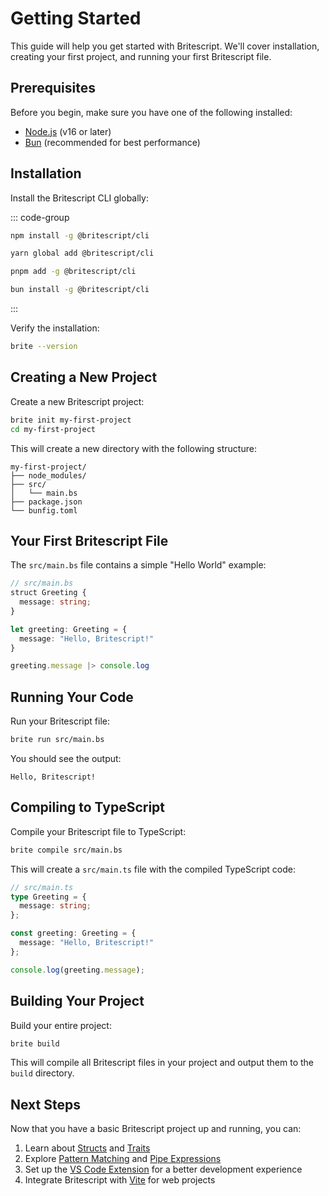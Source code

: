 # Getting Started

This guide will help you get started with Britescript. We'll cover installation, creating your first project, and running your first Britescript file.

## Prerequisites

Before you begin, make sure you have one of the following installed:

- [Node.js](https://nodejs.org/) (v16 or later)
- [Bun](https://bun.sh/) (recommended for best performance)

## Installation

Install the Britescript CLI globally:

::: code-group
```bash [npm]
npm install -g @britescript/cli
```

```bash [yarn]
yarn global add @britescript/cli
```

```bash [pnpm]
pnpm add -g @britescript/cli
```

```bash [bun]
bun install -g @britescript/cli
```
:::

Verify the installation:

```bash
brite --version
```

## Creating a New Project

Create a new Britescript project:

```bash
brite init my-first-project
cd my-first-project
```

This will create a new directory with the following structure:

```
my-first-project/
├── node_modules/
├── src/
│   └── main.bs
├── package.json
└── bunfig.toml
```

## Your First Britescript File

The `src/main.bs` file contains a simple "Hello World" example:

```typescript
// src/main.bs
struct Greeting {
  message: string;
}

let greeting: Greeting = {
  message: "Hello, Britescript!"
}

greeting.message |> console.log
```

## Running Your Code

Run your Britescript file:

```bash
brite run src/main.bs
```

You should see the output:

```
Hello, Britescript!
```

## Compiling to TypeScript

Compile your Britescript file to TypeScript:

```bash
brite compile src/main.bs
```

This will create a `src/main.ts` file with the compiled TypeScript code:

```typescript
// src/main.ts
type Greeting = {
  message: string;
};

const greeting: Greeting = {
  message: "Hello, Britescript!"
};

console.log(greeting.message);
```

## Building Your Project

Build your entire project:

```bash
brite build
```

This will compile all Britescript files in your project and output them to the `build` directory.

## Next Steps

Now that you have a basic Britescript project up and running, you can:

1. Learn about [Structs](/docs/concepts/structs) and [Traits](/docs/concepts/traits)
2. Explore [Pattern Matching](/docs/concepts/pattern-matching) and [Pipe Expressions](/docs/concepts/pipe-expressions)
3. Set up the [VS Code Extension](/vscode-extension/) for a better development experience
4. Integrate Britescript with [Vite](/vite-config/) for web projects